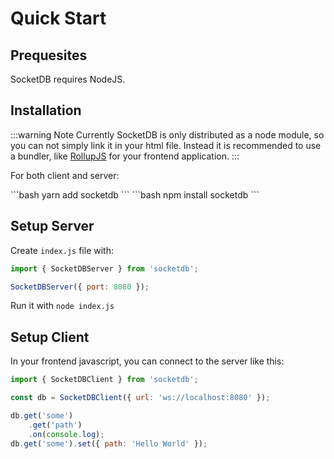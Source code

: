 # Quick Start

## Prequesites

SocketDB requires NodeJS.

## Installation

:::warning Note
Currently SocketDB is only distributed as a node module, so you can not simply link it in your html file.
Instead it is recommended to use a bundler, like [RollupJS](https://rollupjs.org/) for your frontend application.
:::

For both client and server:

<ClientOnly>
<code-group>
<code-block title="YARN">
```bash
yarn add socketdb
```
</code-block>

<code-block title="NPM">
```bash
npm install socketdb
```
</code-block>

</code-group>
</ClientOnly>

## Setup Server

Create `index.js` file with:

```js
import { SocketDBServer } from 'socketdb';

SocketDBServer({ port: 8080 });
```

Run it with `node index.js`

## Setup Client

In your frontend javascript, you can connect to the server like this:

```js
import { SocketDBClient } from 'socketdb';

const db = SocketDBClient({ url: 'ws://localhost:8080' });

db.get('some')
	.get('path')
	.on(console.log);
db.get('some').set({ path: 'Hello World' });
```
